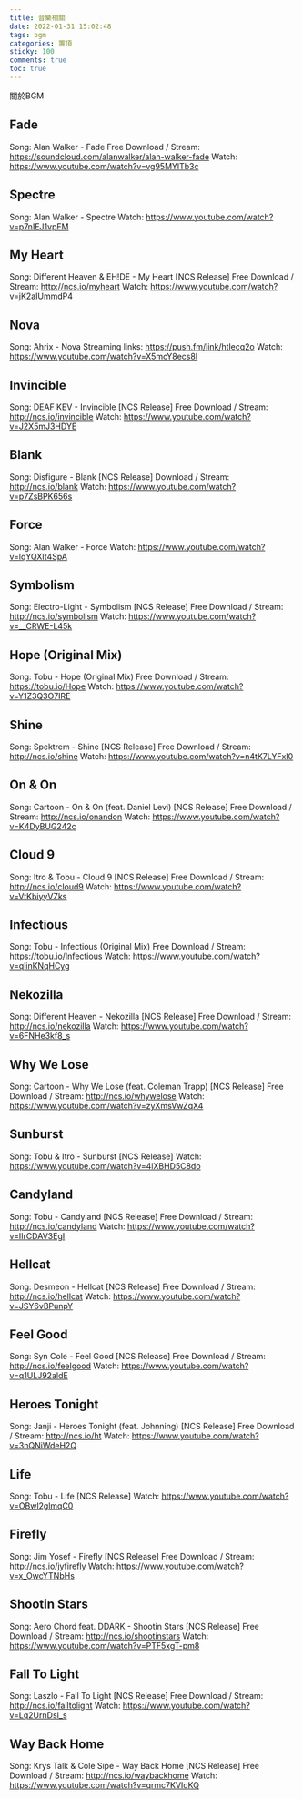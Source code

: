 ```yaml
---
title: 音樂相關
date: 2022-01-31 15:02:48
tags: bgm
categories: 置頂
sticky: 100
comments: true
toc: true
---
```

關於BGM
<!--more-->
## Fade
Song: Alan Walker - Fade
Free Download / Stream: https://soundcloud.com/alanwalker/alan-walker-fade
Watch: https://www.youtube.com/watch?v=vg95MYlTb3c
## Spectre
Song: Alan Walker - Spectre
Watch: https://www.youtube.com/watch?v=p7nIEJ1vpFM
## My Heart
Song: Different Heaven & EH!DE - My Heart [NCS Release]
Free Download / Stream: http://ncs.io/myheart
Watch: https://www.youtube.com/watch?v=jK2aIUmmdP4
## Nova
Song: Ahrix - Nova
Streaming links: https://push.fm/link/htlecq2o
Watch: https://www.youtube.com/watch?v=X5mcY8ecs8I
## Invincible
Song: DEAF KEV - Invincible [NCS Release]
Free Download / Stream: http://ncs.io/invincible
Watch: https://www.youtube.com/watch?v=J2X5mJ3HDYE
## Blank
Song: Disfigure - Blank [NCS Release]
Download / Stream: http://ncs.io/blank
Watch: https://www.youtube.com/watch?v=p7ZsBPK656s
## Force
Song: Alan Walker - Force
Watch: https://www.youtube.com/watch?v=lqYQXIt4SpA
## Symbolism
Song: Electro-Light - Symbolism [NCS Release]
Free Download / Stream: http://ncs.io/symbolism
Watch: https://www.youtube.com/watch?v=__CRWE-L45k
## Hope (Original Mix)
Song: Tobu - Hope (Original Mix)
Free Download / Stream: https://tobu.io/Hope
Watch: https://www.youtube.com/watch?v=Y1Z3Q3O7IRE
## Shine
Song: Spektrem - Shine [NCS Release]
Free Download / Stream: http://ncs.io/shine
Watch: https://www.youtube.com/watch?v=n4tK7LYFxI0
## On & On
Song: Cartoon - On & On (feat. Daniel Levi) [NCS Release]
Free Download / Stream: http://ncs.io/onandon
Watch: https://www.youtube.com/watch?v=K4DyBUG242c
## Cloud 9
Song: Itro & Tobu - Cloud 9 [NCS Release]
Free Download / Stream: http://ncs.io/cloud9
Watch: https://www.youtube.com/watch?v=VtKbiyyVZks
## Infectious
Song: Tobu - Infectious (Original Mix)
Free Download / Stream: https://tobu.io/Infectious
Watch: https://www.youtube.com/watch?v=qlinKNqHCyg
## Nekozilla
Song: Different Heaven - Nekozilla [NCS Release]
Free Download / Stream: http://ncs.io/nekozilla
Watch: https://www.youtube.com/watch?v=6FNHe3kf8_s
## Why We Lose
Song: Cartoon - Why We Lose (feat. Coleman Trapp) [NCS Release]
Free Download / Stream: http://ncs.io/whywelose
Watch: https://www.youtube.com/watch?v=zyXmsVwZqX4
## Sunburst
Song: Tobu & Itro - Sunburst [NCS Release]
Watch: https://www.youtube.com/watch?v=4lXBHD5C8do
## Candyland
Song: Tobu - Candyland [NCS Release]
Free Download / Stream: http://ncs.io/candyland
Watch: https://www.youtube.com/watch?v=IIrCDAV3EgI
## Hellcat
Song: Desmeon - Hellcat [NCS Release]
Free Download / Stream: http://ncs.io/hellcat
Watch: https://www.youtube.com/watch?v=JSY6vBPunpY
## Feel Good
Song: Syn Cole - Feel Good [NCS Release]
Free Download / Stream: http://ncs.io/feelgood
Watch: https://www.youtube.com/watch?v=q1ULJ92aldE
## Heroes Tonight
Song: Janji - Heroes Tonight (feat. Johnning) [NCS Release]
Free Download / Stream: http://ncs.io/ht
Watch: https://www.youtube.com/watch?v=3nQNiWdeH2Q
## Life
Song: Tobu - Life [NCS Release]
Watch: https://www.youtube.com/watch?v=OBwl2glmqC0
## Firefly
Song: Jim Yosef - Firefly [NCS Release]
Free Download / Stream: http://ncs.io/jyfirefly
Watch: https://www.youtube.com/watch?v=x_OwcYTNbHs
## Shootin Stars
Song: Aero Chord feat. DDARK - Shootin Stars [NCS Release]
Free Download / Stream: http://ncs.io/shootinstars
Watch: https://www.youtube.com/watch?v=PTF5xgT-pm8
## Fall To Light
Song: Laszlo - Fall To Light [NCS Release]
Free Download / Stream: http://ncs.io/falltolight
Watch: https://www.youtube.com/watch?v=Lq2UrnDsI_s
## Way Back Home
Song: Krys Talk & Cole Sipe - Way Back Home [NCS Release]
Free Download / Stream: http://ncs.io/waybackhome
Watch: https://www.youtube.com/watch?v=qrmc7KVIoKQ